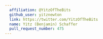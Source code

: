 ```yaml
---
  affiliation: @YitzOfTheBits
  github_user: yitznewton
  link: https://twitter.com/YitzOfTheBits
  name: Yitz (Benjamin) Schaffer
  pull_request_number: 475
---
```

